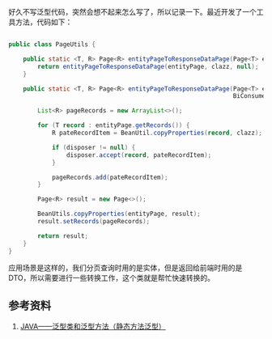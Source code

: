 好久不写泛型代码，突然会想不起来怎么写了，所以记录一下。最近开发了一个工具方法，代码如下：

~~~ java

public class PageUtils {

    public static <T, R> Page<R> entityPageToResponseDataPage(Page<T> entityPage, Class<R> clazz) {
        return entityPageToResponseDataPage(entityPage, clazz, null);
    }

    public static <T, R> Page<R> entityPageToResponseDataPage(Page<T> entityPage, Class<R> clazz,
                                                              BiConsumer<T, R> disposer) {

        List<R> pageRecords = new ArrayList<>();

        for (T record : entityPage.getRecords()) {
            R pateRecordItem = BeanUtil.copyProperties(record, clazz);

            if (disposer != null) {
                disposer.accept(record, pateRecordItem);
            }

            pageRecords.add(pateRecordItem);
        }

        Page<R> result = new Page<>();

        BeanUtils.copyProperties(entityPage, result);
        result.setRecords(pageRecords);

        return result;
    }
}

~~~

应用场景是这样的，我们分页查询时用的是实体，但是返回给前端时用的是DTO，所以需要进行一些转换工作，这个类就是帮忙快速转换的。

## 参考资料

1. [JAVA——泛型类和泛型方法（静态方法泛型）](https://blog.csdn.net/Jungle_hello/article/details/51355704)
